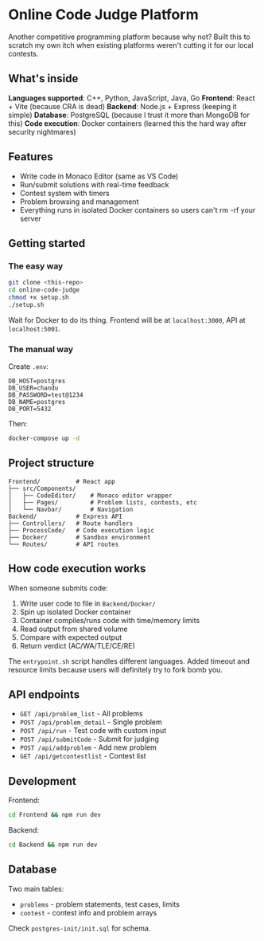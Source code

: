 # Online Code Judge Platform

Another competitive programming platform because why not? Built this to scratch my own itch when existing platforms weren't cutting it for our local contests.

## What's inside

**Languages supported**: C++, Python, JavaScript, Java, Go
**Frontend**: React + Vite (because CRA is dead)
**Backend**: Node.js + Express (keeping it simple)
**Database**: PostgreSQL (because I trust it more than MongoDB for this)
**Code execution**: Docker containers (learned this the hard way after security nightmares)

## Features

- Write code in Monaco Editor (same as VS Code)
- Run/submit solutions with real-time feedback  
- Contest system with timers
- Problem browsing and management
- Everything runs in isolated Docker containers so users can't rm -rf your server

## Getting started

### The easy way

```bash
git clone <this-repo>
cd online-code-judge
chmod +x setup.sh
./setup.sh
```

Wait for Docker to do its thing. Frontend will be at `localhost:3000`, API at `localhost:5001`.

### The manual way

Create `.env`:
```
DB_HOST=postgres
DB_USER=chandu  
DB_PASSWORD=test@1234
DB_NAME=postgres
DB_PORT=5432
```

Then:
```bash
docker-compose up -d
```

## Project structure

```
Frontend/          # React app
├── src/Components/
│   ├── CodeEditor/    # Monaco editor wrapper
│   ├── Pages/         # Problem lists, contests, etc
│   └── Navbar/        # Navigation
Backend/           # Express API
├── Controllers/   # Route handlers
├── ProcessCode/   # Code execution logic
├── Docker/        # Sandbox environment
└── Routes/        # API routes
```

## How code execution works

When someone submits code:
1. Write user code to file in `Backend/Docker/`
2. Spin up isolated Docker container 
3. Container compiles/runs code with time/memory limits
4. Read output from shared volume
5. Compare with expected output
6. Return verdict (AC/WA/TLE/CE/RE)

The `entrypoint.sh` script handles different languages. Added timeout and resource limits because users will definitely try to fork bomb you.

## API endpoints

- `GET /api/problem_list` - All problems
- `POST /api/problem_detail` - Single problem
- `POST /api/run` - Test code with custom input
- `POST /api/submitCode` - Submit for judging
- `POST /api/addproblem` - Add new problem
- `GET /api/getcontestlist` - Contest list

## Development 

Frontend:
```bash
cd Frontend && npm run dev
```

Backend:
```bash  
cd Backend && npm run dev
```

## Database

Two main tables:
- `problems` - problem statements, test cases, limits
- `contest` - contest info and problem arrays

Check `postgres-init/init.sql` for schema.
